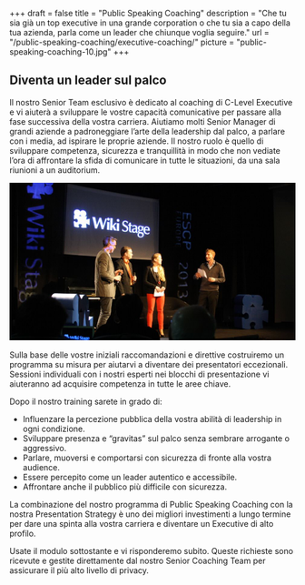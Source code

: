 +++
draft 		= false
title 		= "Public Speaking Coaching"
description	= "Che tu sia già un top executive in una grande corporation o che tu sia a capo della tua azienda, parla come un leader che chiunque voglia seguire."
url 			= "/public-speaking-coaching/executive-coaching/"
picture		= "public-speaking-coaching-10.jpg"
+++

## Diventa un leader sul palco

Il nostro Senior Team esclusivo è dedicato al coaching di C-Level Executive e vi aiuterà a sviluppare le vostre capacità comunicative per passare alla fase successiva della vostra carriera.
Aiutiamo molti Senior Manager di grandi aziende a padroneggiare l’arte della leadership dal palco, a parlare con i media, ad ispirare le proprie aziende. Il nostro ruolo è quello di sviluppare competenza, sicurezza e tranquillità in modo che non vediate l’ora di affrontare la sfida di comunicare in tutte le situazioni, da una sala riunioni a un auditorium.  

![public-speaking-coaching][pic1]

Sulla base delle vostre iniziali raccomandazioni e direttive costruiremo un programma su misura per aiutarvi a diventare dei presentatori eccezionali. Sessioni individuali con i nostri esperti nei blocchi di presentazione vi aiuteranno ad acquisire competenza in tutte le aree chiave.

Dopo il nostro training sarete in grado di:

* Influenzare la percezione pubblica della vostra abilità di leadership in ogni condizione. 
* Sviluppare presenza e “gravitas” sul palco senza sembrare arrogante o aggressivo.
* Parlare, muoversi e comportarsi con sicurezza di fronte alla vostra audience.
* Essere percepito come un leader autentico e accessibile.
* Affrontare anche il pubblico più difficile con sicurezza.

La combinazione del nostro programma di Public Speaking Coaching con la nostra Presentation Strategy è uno dei migliori investimenti a lungo termine per dare una spinta alla vostra carriera e diventare un Executive di alto profilo. 

Usate il modulo sottostante e vi risponderemo subito. Queste richieste sono ricevute e gestite direttamente dal nostro Senior Coaching Team per assicurare il più alto livello di privacy.

[pic1]: public-speaking-coaching.jpg